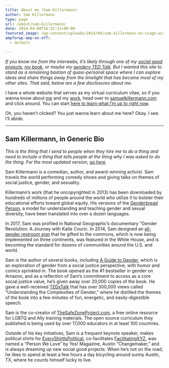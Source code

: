 ```yaml
---
title: About me (Sam Killermann)
author: Sam Killermann
type: page
url: /about/sam-killermann/
date: 2014-04-08T16:52:51+00:00
featured_image: /wp-content/uploads/2014/04/sam-killermann-on-stage-with-students.jpg
ampforwp-amp-on-off:
  - default

---
```

_If you know me from the interwebs, it&#8217;s likely through one of my [social good projects][1], [my book][2], or maybe my [gendery TED Talk][3]. But I wanted this site to stand as a remaining bastion of quasi-personal space where I can explore ideas and share things away from the limelight that has become most of my other sites. That said, below are a few disclosures about me._

I have a whole website that serves as my virtual curriculum vitae, so if you wanna know about [me][4] and my [work][5], head over to [samuelkillermann.com][6] and click around. You can start [here to learn what I&#8217;m up to right now][7].

Oh, you haven&#8217;t clicked? You just wanna learn about me here? Okay. I see. I&#8217;ll abide.

***

## Sam Killermann, in Generic Bio

_This is the thing that I send to people when they hire me to do a thing and need to include a thing that tells people at the thing why I was asked to do the thing. For the most updated version, [go here][8]._

<p class="has-drop-cap">
  Sam Killermann is a comedian, author, and award-winning activist. Sam travels the world performing comedy shows and giving talks on themes of social justice, gender, and sexuality.
</p>

Killermann’s work (that he uncopyrighted in 2013) has been downloaded by hundreds of millions of people around the world who utilize it to bolster their educational efforts toward global equity. His versions of the [Genderbread Person][9], a model for understanding and teaching gender and sexual diversity, have been translated into over a dozen languages.

In 2017, Sam was profiled in National Geographic’s documentary “Gender Revolution: A Journey with Katie Couric. In 2014, Sam designed an [all-gender restroom sign][10] that he gifted to the commons, which is now being implemented on three continents, was featured in the White House, and is becoming the standard for dozens of communities around the U.S. and world.

Sam is the author of several books, including [A Guide to Gender][11], which is an exploration of gender from a social justice perspective, with humor and comics sprinkled in. The book opened as the #1 bestseller in gender on Amazon, and as a reflection of Sam’s commitment to access as a core social justice value, he’s given away over 20,000 copies of the book. He gave a well-received [TEDxTalk][12] that has over 300,000 views called “Understanding the Complexities of Gender,” where he distilled the themes of the book into a few minutes of fun, energetic, and easily-digestible speech.

Sam is the co-creator of [TheSafeZoneProject.com][13], a free online resource for LGBTQ and Ally training materials. The open source curriculum they published is being used by over 17,000 educators in at least 100 countries.

Outside of his key initiatives, Sam is a frequent keynote speaker, makes political shirts for [EveryShirtIsPolitical][14], co-facilitates [FacilitatingXYZ][15], was named a “Person We Love” by Yes! Magazine, Austin “Changemaker,”  and is always dreaming up new social good projects. When he’s not on the road, he likes to spend at least a few hours a day bicycling around sunny Austin, TX, where he counts himself lucky to live.

 [1]: http://www.samuelkillermann.com
 [2]: http://www.guidetogender.com
 [3]: http://www.youtube.com/watch?v=NRcPXtqdKjE
 [4]: https://samuelkillermann.com/about/
 [5]: https://samuelkillermann.com/work
 [6]: https://samuelkillermann.com
 [7]: https://samuelkillermann.com/now/
 [8]: https://www.samuelkillermann.com/bio/
 [9]: http://itspronouncedmetrosexual.com/2012/03/the-genderbread-person-v2-0/
 [10]: http://itspronouncedmetrosexual.com/2014/07/how-the-gender-neutral-bathroom-sign-i-made-is-being-manufactured-and-donated-to-colleges/
 [11]: http://www.guidetogender.com/
 [12]: http://youtu.be/NRcPXtqdKjE
 [13]: http://thesafezoneproject.com/
 [14]: http://everyshirtispolitical.com/
 [15]: http://facilitating.xyz/